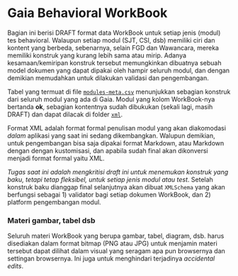 Gaia Behavioral WorkBook
========================

Bagian ini berisi DRAFT format data WorkBook untuk setiap jenis (modul) tes behavioral. Walaupun setiap modul (SJT, CSI, dsb) memiliki ciri dan kontent yang berbeda, sebenarnya, selain FGD dan Wawancara, mereka memiliki konstruk yang kurang lebih sama atau mirip. Adanya kesamaan/kemiripan konstruk tersebut memungkinkan dibuatnya sebuah model dokumen yang dapat dipakai oleh hampir seluruh modul, dan dengan demikian memudahkan untuk dilakukan validasi dan pengembangan.

Tabel yang termuat di file [`modules-meta.csv`](./modules-meta.csv) menunjukkan sebagian konstruk dari seluruh modul yang ada di Gaia. Modul yang kolom WorkBook-nya bertanda **ok**, sebagian kontentnya sudah dibukukan (sekali lagi, masih DRAFT) dan dapat dilacak di folder [`xml`](./xml/).

Format XML adalah format formal penulisan modul yang akan diakomodasi *dalam* aplikasi yang saat ini sedang dikembangkan. Walupun demikian, untuk pengembangan bisa saja dipakai format Markdown, atau Markdown dengan dengan kustomisasi, dan apabila sudah final akan dikonversi menjadi format formal yaitu XML.

*Tugas saat ini adalah mengkritisi draft ini untuk menemukan konstruk yang baku, tetapi tetap fleksibel, untuk setiap jenis modul atau test*. Setelah konstruk baku dianggap final selanjutnya akan dibuat `XMLSchema` yang akan berfungsi sebagai 1) validator bagi setiap dokumen WorkBook, dan 2) platform pengembangan modul.

### Materi gambar, tabel dsb

Seluruh materi WorkBook yang berupa gambar, tabel, diagram, dsb. harus disediakan dalam format bitmap (PNG atau JPG) untuk menjamin materi tersebut dapat dilihat dalam visual yang seragam apa pun browsernya dan settingan browsernya. Ini juga untuk menghindari terjadinya *accidental edits*.
